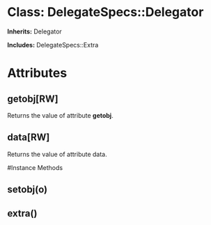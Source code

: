# Class: DelegateSpecs::Delegator
**Inherits:** Delegator
    
**Includes:** DelegateSpecs::Extra
  



# Attributes
## __getobj__[RW] [](#attribute-i-__getobj__)
Returns the value of attribute __getobj__.

## data[RW] [](#attribute-i-data)
Returns the value of attribute data.


#Instance Methods
## __setobj__(o) [](#method-i-__setobj__)

## extra() [](#method-i-extra)

